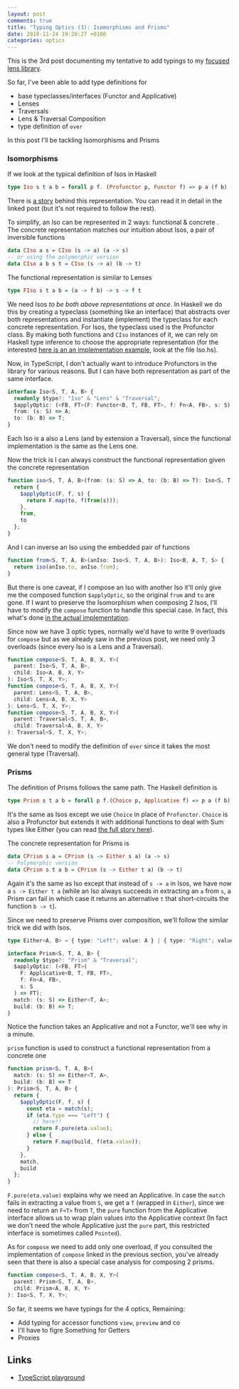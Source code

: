 ```yaml
---
layout: post
comments: true
title: "Typing Optics (3): Isomorphisms and Prisms"
date: 2018-11-24 19:20:27 +0100
categories: optics
---
```


This is the 3rd post documenting my tentative to add typings to my [focused lens library](https://github.com/yelouafi/focused).

So far, I've been able to add type definitions for

- base typeclasses/interfaces (Functor and Applicative)
- Lenses
- Traversals
- Lens & Traversal Composition
- type definition of `over`

In this post I'll be tackling Isomorphisms and Prisms

### Isomorphisms

If we look at the typical definition of Isos in Haskell

```hs
type Iso s t a b = forall p f. (Profunctor p, Functor f) => p a (f b) -> p s (f t)
```

There is [a story](https://artyom.me/lens-over-tea-4) behind this representation. You can read it in detail in the linked post (but it's not required to follow the rest).

To simplify, an Iso can be represented in 2 ways: functional & concrete . The concrete representation matches our intuition about Isos, a pair of inversible functions

```hs
data CIso a s = CIso (s -> a) (a -> s)
-- or using the polymorphic version
data CIso a b s t = CIso (s -> a) (b -> t)
```

The functional representation is similar to Lenses

```hs
type FIso s t a b = (a -> f b) -> s -> f t
```

We need Isos _to be both above representations at once_. In Haskell we do this by creating a typeclass (something like an interface) that abstracts over both representations and instantiate (implement) the typeclass for each concrete representation. For Isos, the typeclass used is the Profunctor class. By making both functions and `CIso` instances of it, we can rely on Haskell type inference to choose the appropriate representation (for the interested [here is an an implementation example](https://repl.it/@yelouafi/function-Lenses), look at the file Iso.hs).

Now, in TypeScript, I don't actually want to introduce Profunctors in the library for various reasons. But I can have both representation as part of the same interface.

```ts
interface Iso<S, T, A, B> {
  readonly $type?: "Iso" & "Lens" & "Traversal";
  $applyOptic: (<FB, FT>(F: Functor<B, T, FB, FT>, f: Fn<A, FB>, s: S) => FT);
  from: (s: S) => A;
  to: (b: B) => T;
}
```

Each Iso is a also a Lens (and by extension a Traversal), since the functional implementation is the same as the Lens one.

Now the trick is I can always construct the functional representation given the concrete representation

```ts
function iso<S, T, A, B>(from: (s: S) => A, to: (b: B) => T): Iso<S, T, A, B> {
  return {
    $applyOptic(F, f, s) {
      return F.map(to, f(from(s)));
    },
    from,
    to
  };
}
```

And I can inverse an Iso using the embedded pair of functions

```ts
function from<S, T, A, B>(anIso: Iso<S, T, A, B>): Iso<B, A, T, S> {
  return iso(anIso.to, anIso.from);
}
```

But there is one caveat, if I compose an Iso with another Iso it'll only give me the composed function `$applyOptic`, so the original `from` and `to` are gone. If I want to preserve the Isomorphism when composing 2 Isos, I'll have to modify the `compose` function to handle this special case. In fact, this what's done [in the actual implementation](https://github.com/yelouafi/focused/blob/master/src/operations.js#L63-L74).

Since now we have 3 optic types, normally we'd have to write 9 overloads for `compose` but as we already saw in the previous post, we need only 3 overloads (since every Iso is a Lens and a Traversal).

```ts
function compose<S, T, A, B, X, Y>(
  parent: Iso<S, T, A, B>,
  child: Iso<A, B, X, Y>
): Iso<S, T, X, Y>;
function compose<S, T, A, B, X, Y>(
  parent: Lens<S, T, A, B>,
  child: Lens<A, B, X, Y>
): Lens<S, T, X, Y>;
function compose<S, T, A, B, X, Y>(
  parent: Traversal<S, T, A, B>,
  child: Traversal<A, B, X, Y>
): Traversal<S, T, X, Y>;
```

We don't need to modify the definition of `over` since it takes the most general type (Traversal).

### Prisms

The definition of Prisms follows the same path. The Haskell definition is

```hs
type Prism s t a b = forall p f.(Choice p, Applicative f) => p a (f b) -> p s (f t)
```

It's the same as Isos except we use `Choice` in place of `Profunctor`. `Choice` is also a Profunctor but extends it with additional functions to deal with Sum types like Either (you can read [the full story here](https://artyom.me/lens-over-tea-5)).

The concrete representation for Prisms is

```hs
data CPrism s a = CPrism (s -> Either s a) (a -> s)
-- Polymorphic version
data CPrism s t a b = CPrism (s -> Either t a) (b -> t)
```

Again it's the same as Iso except that instead of `s -> a` in Isos, we have now a `s -> Either t a` (while an Iso always succeeds in extracting an `a` from `s`, a Prism can fail in which case it returns an alternative `t` that short-circuits the function `b -> t`).

Since we need to preserve Prisms over composition, we'll follow the similar trick we did with Isos.

```ts
type Either<A, B> = { type: "Left"; value: A } | { type: "Right"; value: B };

interface Prism<S, T, A, B> {
  readonly $type?: "Prism" & "Traversal";
  $applyOptic: (<FB, FT>(
    F: Applicative<B, T, FB, FT>,
    f: Fn<A, FB>,
    s: S
  ) => FT);
  match: (s: S) => Either<T, A>;
  build: (b: B) => T;
}
```

Notice the function takes an Applicative and not a Functor, we'll see why in a minute.

`prism` function is used to construct a functional representation from a concrete one

```ts
function prism<S, T, A, B>(
  match: (s: S) => Either<T, A>,
  build: (b: B) => T
): Prism<S, T, A, B> {
  return {
    $applyOptic(F, f, s) {
      const eta = match(s);
      if (eta.type === "Left") {
        // here!!
        return F.pure(eta.value);
      } else {
        return F.map(build, f(eta.value));
      }
    },
    match,
    build
  };
}
```

`F.pure(eta.value)` explains why we need an Applicative. In case the `match` fails in extracting a value from `S`, we get a `T` (wrapped in `Either`), since we need to return an `F<T>` from `T`, the `pure` function from the Applicative interface allows us to wrap plain values into the Applicative context (In fact we don't need the whole Applicative just the `pure` part, this restricted interface is sometimes called `Pointed`).

As for `compose` we need to add only one overload, if you consulted the implementation of `compose` linked in the previous section, you've already seen that there is also a special case analysis for composing 2 prisms.

```ts
function compose<S, T, A, B, X, Y>(
  parent: Prism<S, T, A, B>,
  child: Prism<A, B, X, Y>
): Iso<S, T, X, Y>;
```

So far, it seems we have typings for the 4 optics, Remaining:

- Add typing for accessor functions `view`, `preview` and co
- I'll have to figre Something for Getters
- Proxies

## Links

- [TypeScript playground](<https://www.typescriptlang.org/play/index.html#src=%2F%2F%20convenient%20shortcut%20for%20functions%20taking%201%20param%0D%0Atype%20Fn%3CA%2C%20B%3E%20%3D%20(x%3A%20A)%20%3D%3E%20B%3B%0D%0A%0D%0Atype%20Either%3CA%2C%20B%3E%20%3D%20%7B%20type%3A%20%22Left%22%3B%20value%3A%20A%20%7D%20%7C%20%7B%20type%3A%20%22Right%22%3B%20value%3A%20B%20%7D%3B%0D%0A%0D%0Ainterface%20Functor%3CA%2C%20B%2C%20FA%2C%20FB%3E%20%7B%0D%0A%20%20map(f%3A%20Fn%3CA%2C%20B%3E%2C%20x%3A%20FA)%3A%20FB%3B%0D%0A%7D%0D%0A%0D%0Ainterface%20Applicative%3CA%2C%20B%2C%20FA%2C%20FB%3E%20extends%20Functor%3CA%2C%20B%2C%20FA%2C%20FB%3E%20%7B%0D%0A%20%20pure%3A%20Fn%3CB%2C%20FB%3E%3B%0D%0A%20%20combine%3A%20(f%3A%20Fn%3CA%5B%5D%2C%20B%3E%2C%20fas%3A%20FA%5B%5D)%20%3D%3E%20FB%3B%0D%0A%7D%0D%0A%0D%0Ainterface%20Iso%3CS%2C%20T%2C%20A%2C%20B%3E%20%7B%0D%0A%20%20readonly%20%24type%3F%3A%20%22Iso%22%20%26%20%22Lens%22%20%26%20%22Traversal%22%3B%0D%0A%20%20%24applyOptic%3A%20(%3CFB%2C%20FT%3E(F%3A%20Functor%3CB%2C%20T%2C%20FB%2C%20FT%3E%2C%20f%3A%20Fn%3CA%2C%20FB%3E%2C%20s%3A%20S)%20%3D%3E%20FT)%3B%0D%0A%20%20from%3A%20(s%3A%20S)%20%3D%3E%20A%3B%0D%0A%20%20to%3A%20(b%3A%20B)%20%3D%3E%20T%3B%0D%0A%7D%0D%0A%0D%0Ainterface%20Prism%3CS%2C%20T%2C%20A%2C%20B%3E%20%7B%0D%0A%20%20readonly%20%24type%3F%3A%20%22Prism%22%20%26%20%22Traversal%22%3B%0D%0A%20%20%24applyOptic%3A%20(%3CFB%2C%20FT%3E(%0D%0A%20%20%20%20F%3A%20Applicative%3CB%2C%20T%2C%20FB%2C%20FT%3E%2C%0D%0A%20%20%20%20f%3A%20Fn%3CA%2C%20FB%3E%2C%0D%0A%20%20%20%20s%3A%20S%0D%0A%20%20)%20%3D%3E%20FT)%3B%0D%0A%20%20match%3A%20(s%3A%20S)%20%3D%3E%20Either%3CT%2C%20A%3E%3B%0D%0A%20%20build%3A%20(b%3A%20B)%20%3D%3E%20T%3B%0D%0A%7D%0D%0A%0D%0Ainterface%20Lens%3CS%2C%20T%2C%20A%2C%20B%3E%20%7B%0D%0A%20%20readonly%20%24type%3F%3A%20%22Lens%22%20%26%20%22Traversal%22%3B%0D%0A%20%20%24applyOptic%3A%20(%3CFB%2C%20FT%3E(F%3A%20Functor%3CB%2C%20T%2C%20FB%2C%20FT%3E%2C%20f%3A%20Fn%3CA%2C%20FB%3E%2C%20s%3A%20S)%20%3D%3E%20FT)%3B%0D%0A%7D%0D%0A%0D%0Ainterface%20Traversal%3CS%2C%20T%2C%20A%2C%20B%3E%20%7B%0D%0A%20%20readonly%20%24type%3F%3A%20%22Traversal%22%3B%0D%0A%20%20%24applyOptic%3A%20(%3CFB%2C%20FT%3E(%0D%0A%20%20%20%20F%3A%20Applicative%3CB%2C%20T%2C%20FB%2C%20FT%3E%2C%0D%0A%20%20%20%20f%3A%20Fn%3CA%2C%20FB%3E%2C%0D%0A%20%20%20%20s%3A%20S%0D%0A%20%20)%20%3D%3E%20FT)%3B%0D%0A%7D%0D%0A%0D%0A%2F%2F%20Monomorphic%20version%0D%0Atype%20SimpleIso%3CS%2C%20A%3E%20%3D%20Iso%3CS%2C%20S%2C%20A%2C%20A%3E%3B%0D%0Atype%20SimplePrism%3CS%2C%20A%3E%20%3D%20Prism%3CS%2C%20S%2C%20A%2C%20A%3E%3B%0D%0Atype%20SimpleLens%3CS%2C%20A%3E%20%3D%20Lens%3CS%2C%20S%2C%20A%2C%20A%3E%3B%0D%0Atype%20SimpleTraversal%3CS%2C%20A%3E%20%3D%20Traversal%3CS%2C%20S%2C%20A%2C%20A%3E%3B%0D%0A%0D%0A%2F%2F%20This%20should%20work%20polymorhically%20for%20any%20Functor%0D%0Aconst%20Identity%20%3D%20%7B%0D%0A%20%20map(f%2C%20x)%20%7B%0D%0A%20%20%20%20return%20f(x)%3B%0D%0A%20%20%7D%2C%0D%0A%20%20pure%3A%20x%20%3D%3E%20x%2C%0D%0A%20%20combine(f%2C%20xs)%20%7B%0D%0A%20%20%20%20return%20f(xs)%3B%0D%0A%20%20%7D%0D%0A%7D%3B%0D%0A%0D%0Afunction%20compose%3CS%2C%20T%2C%20A%2C%20B%2C%20X%2C%20Y%3E(%0D%0A%20%20parent%3A%20Iso%3CS%2C%20T%2C%20A%2C%20B%3E%2C%0D%0A%20%20child%3A%20Iso%3CA%2C%20B%2C%20X%2C%20Y%3E%0D%0A)%3A%20Iso%3CS%2C%20T%2C%20X%2C%20Y%3E%3B%0D%0Afunction%20compose%3CS%2C%20T%2C%20A%2C%20B%2C%20X%2C%20Y%3E(%0D%0A%20%20parent%3A%20Prism%3CS%2C%20T%2C%20A%2C%20B%3E%2C%0D%0A%20%20child%3A%20Prism%3CA%2C%20B%2C%20X%2C%20Y%3E%0D%0A)%3A%20Prism%3CS%2C%20T%2C%20X%2C%20Y%3E%3B%0D%0A%0D%0Afunction%20compose%3CS%2C%20T%2C%20A%2C%20B%2C%20X%2C%20Y%3E(%0D%0A%20%20parent%3A%20Lens%3CS%2C%20T%2C%20A%2C%20B%3E%2C%0D%0A%20%20child%3A%20Lens%3CA%2C%20B%2C%20X%2C%20Y%3E%0D%0A)%3A%20Lens%3CS%2C%20T%2C%20X%2C%20Y%3E%3B%0D%0Afunction%20compose%3CS%2C%20T%2C%20A%2C%20B%2C%20X%2C%20Y%3E(%0D%0A%20%20parent%3A%20Traversal%3CS%2C%20T%2C%20A%2C%20B%3E%2C%0D%0A%20%20child%3A%20Traversal%3CA%2C%20B%2C%20X%2C%20Y%3E%0D%0A)%3A%20Traversal%3CS%2C%20T%2C%20X%2C%20Y%3E%3B%0D%0A%2F%2F%20Lens%20composition%0D%0Afunction%20compose(parent%2C%20child)%20%7B%0D%0A%20%20return%20%7B%0D%0A%20%20%20%20%24applyOptic(F%2C%20f%2C%20s)%20%7B%0D%0A%20%20%20%20%20%20return%20parent.%24applyOptic(F%2C%20a%20%3D%3E%20child.%24applyOptic(F%2C%20f%2C%20a)%2C%20s)%3B%0D%0A%20%20%20%20%7D%0D%0A%20%20%7D%20as%20any%3B%0D%0A%7D%0D%0A%0D%0Afunction%20lens%3CS%2C%20T%2C%20A%2C%20B%3E(%0D%0A%20%20getter%3A%20Fn%3CS%2C%20A%3E%2C%0D%0A%20%20setter%3A%20(b%3A%20B%2C%20s%3A%20S)%20%3D%3E%20T%0D%0A)%3A%20Lens%3CS%2C%20T%2C%20A%2C%20B%3E%20%7B%0D%0A%20%20return%20%7B%0D%0A%20%20%20%20%24applyOptic%3CFB%2C%20FT%3E(F%3A%20Functor%3CB%2C%20T%2C%20FB%2C%20FT%3E%2C%20f%3A%20Fn%3CA%2C%20FB%3E%2C%20s%3A%20S)%3A%20FT%20%7B%0D%0A%20%20%20%20%20%20const%20a%20%3D%20getter(s)%3B%0D%0A%20%20%20%20%20%20const%20fb%20%3D%20f(a)%3B%0D%0A%20%20%20%20%20%20return%20F.map(b%20%3D%3E%20%7B%0D%0A%20%20%20%20%20%20%20%20return%20setter(b%2C%20s)%3B%0D%0A%20%20%20%20%20%20%7D%2C%20fb)%3B%0D%0A%20%20%20%20%7D%0D%0A%20%20%7D%3B%0D%0A%7D%0D%0A%0D%0Afunction%20over%3CS%2C%20T%2C%20A%2C%20B%3E(l%3A%20Traversal%3CS%2C%20T%2C%20A%2C%20B%3E%2C%20f%3A%20Fn%3CA%2C%20B%3E%2C%20s%3A%20S)%3A%20T%20%7B%0D%0A%20%20return%20l.%24applyOptic%3CB%2C%20T%3E(Identity%2C%20f%2C%20s)%3B%0D%0A%7D%0D%0A%0D%0Afunction%20iso%3CS%2C%20T%2C%20A%2C%20B%3E(from%3A%20(s%3A%20S)%20%3D%3E%20A%2C%20to%3A%20(b%3A%20B)%20%3D%3E%20T)%3A%20Iso%3CS%2C%20T%2C%20A%2C%20B%3E%20%7B%0D%0A%20%20return%20%7B%0D%0A%20%20%20%20%24applyOptic(F%2C%20f%2C%20s)%20%7B%0D%0A%20%20%20%20%20%20return%20F.map(to%2C%20f(from(s)))%3B%0D%0A%20%20%20%20%7D%2C%0D%0A%20%20%20%20from%2C%0D%0A%20%20%20%20to%0D%0A%20%20%7D%3B%0D%0A%7D%0D%0A%0D%0Afunction%20prism%3CS%2C%20T%2C%20A%2C%20B%3E(%0D%0A%20%20match%3A%20(s%3A%20S)%20%3D%3E%20Either%3CT%2C%20A%3E%2C%0D%0A%20%20build%3A%20(b%3A%20B)%20%3D%3E%20T%0D%0A)%3A%20Prism%3CS%2C%20T%2C%20A%2C%20B%3E%20%7B%0D%0A%20%20return%20%7B%0D%0A%20%20%20%20%24applyOptic(F%2C%20f%2C%20s)%20%7B%0D%0A%20%20%20%20%20%20const%20eta%20%3D%20match(s)%3B%0D%0A%20%20%20%20%20%20if%20(eta.type%20%3D%3D%3D%20%22Left%22)%20%7B%0D%0A%20%20%20%20%20%20%20%20return%20F.pure(eta.value)%3B%0D%0A%20%20%20%20%20%20%7D%20else%20%7B%0D%0A%20%20%20%20%20%20%20%20return%20F.map(build%2C%20f(eta.value))%3B%0D%0A%20%20%20%20%20%20%7D%0D%0A%20%20%20%20%7D%2C%0D%0A%20%20%20%20match%2C%0D%0A%20%20%20%20build%0D%0A%20%20%7D%3B%0D%0A%7D%0D%0A%0D%0Afunction%20from%3CS%2C%20T%2C%20A%2C%20B%3E(anIso%3A%20Iso%3CS%2C%20T%2C%20A%2C%20B%3E)%3A%20Iso%3CB%2C%20A%2C%20T%2C%20S%3E%20%7B%0D%0A%20%20return%20iso(anIso.to%2C%20anIso.from)%3B%0D%0A%7D%0D%0A%0D%0Afunction%20prop%3CS%3E()%20%7B%0D%0A%20%20return%20%3CK%20extends%20keyof%20S%3E(k%3A%20K)%3A%20SimpleLens%3CS%2C%20S%5BK%5D%3E%20%3D%3E%20%7B%0D%0A%20%20%20%20return%20lens(s%20%3D%3E%20s%5Bk%5D%2C%20(a%2C%20s)%20%3D%3E%20Object.assign(%7B%7D%2C%20s%2C%20%7B%20%5Bk%5D%3A%20a%20%7D))%3B%0D%0A%20%20%7D%3B%0D%0A%7D%0D%0A%0D%0Afunction%20each%3CS%3E()%3A%20Traversal%3CS%5B%5D%2C%20S%5B%5D%2C%20S%2C%20S%3E%20%7B%0D%0A%20%20return%20%7B%0D%0A%20%20%20%20%24applyOptic(F%2C%20f%2C%20xs)%20%7B%0D%0A%20%20%20%20%20%20return%20F.combine(ys%20%3D%3E%20ys%2C%20xs.map(f))%3B%0D%0A%20%20%20%20%7D%0D%0A%20%20%7D%3B%0D%0A%7D%0D%0A%0D%0Aconst%20idIso%3A%20SimpleIso%3Cnumber%2C%20number%3E%20%3D%20iso(%0D%0A%20%20s%20%3D%3E%20s%2C%0D%0A%20%20s%20%3D%3E%20s%0D%0A)%0D%0A%0D%0Aconst%20maybNum%3A%20SimplePrism%3Cstring%2C%20number%3E%20%3D%20prism(%0D%0A%20%20function%20match(s%3A%20string)%3A%20Either%3Cstring%2C%20number%3E%20%7B%0D%0A%20%20%20%20if%20(isNaN(%2Bs))%20%7B%0D%0A%20%20%20%20%20%20return%20%7B%20type%3A%20%22Left%22%2C%20value%3A%20s%20%7D%3B%0D%0A%20%20%20%20%7D%20else%20%7B%0D%0A%20%20%20%20%20%20return%20%7B%20type%3A%20%22Right%22%2C%20value%3A%20%2Bs%20%7D%3B%0D%0A%20%20%20%20%7D%0D%0A%20%20%7D%2C%0D%0A%20%20n%20%3D%3E%20String(n)%0D%0A)%3B%0D%0A%0D%0Atype%20Address%20%3D%20%7B%0D%0A%20%20street%3A%20string%3B%0D%0A%7D%3B%0D%0A%0D%0A%0D%0A%2F%2F%20Iso%20%2B%20Iso%20%3D%20Iso%0D%0Aconst%20trivialIso%20%3D%20compose(idIso%2C%20from(idIso))%20%0D%0A%0D%0A%2F%2F%20Prism%20%2B%20Lens%20%3D%20Traversal%0D%0Aconst%20streetNum%20%3D%20compose(%0D%0A%20%20prop%3CAddress%3E()(%22street%22)%2C%0D%0A%20%20maybNum%0D%0A)%3B%0D%0A%0D%0A>)
